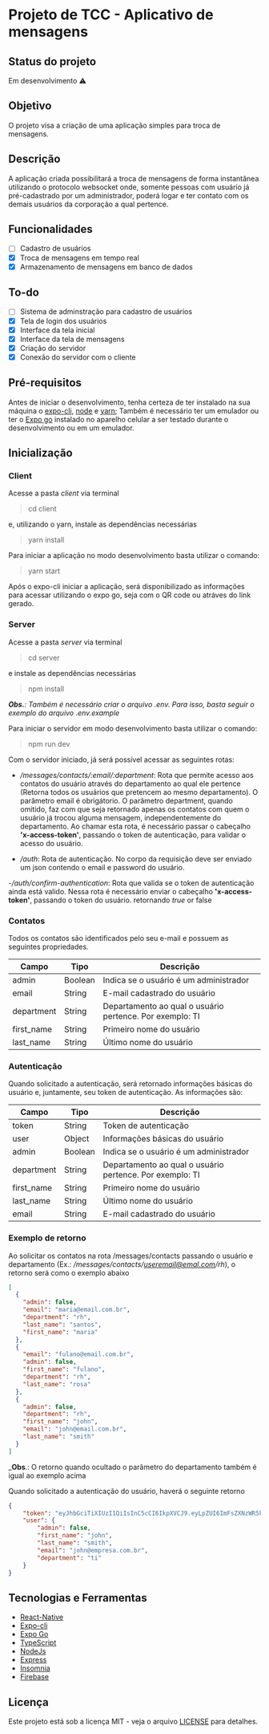 # Projeto de TCC - Aplicativo de mensagens

## Status do projeto

Em desenvolvimento :warning:

## Objetivo

O projeto visa a criação de uma aplicação simples para troca de mensagens.

## Descrição

A aplicação criada possibilitará a troca de mensagens de forma instantânea utilizando o protocolo websocket onde, somente pessoas com usuário já pré-cadastrado por um administrador, poderá logar e ter contato com os demais usuários da corporação a qual pertence.

## Funcionalidades

- [ ] Cadastro de usuários
- [x] Troca de mensagens em tempo real
- [x] Armazenamento de mensagens em banco de dados

## To-do
- [ ] Sistema de adminstração para cadastro de usuários
- [x] Tela de login dos usuários
- [x] Interface da tela inicial
- [x] Interface da tela de mensagens
- [x] Criação do servidor
- [x] Conexão do servidor com o cliente

## Pré-requisitos

Antes de iniciar o desenvolvimento, tenha certeza de ter instalado na sua máquina o [expo-cli](https://docs.expo.dev/workflow/expo-cli/), [node](https://nodejs.org/en/) e [yarn](https://yarnpkg.com/); Também é necessário ter um emulador ou ter o [Expo go](https://expo.dev/client) instalado no aparelho celular a ser testado durante o desenvolvimento ou em um emulador.

## Inicialização

### Client

Acesse a pasta _client_ via terminal

> cd client

e, utilizando o yarn, instale as dependências necessárias

> yarn install

Para iniciar a aplicação no modo desenvolvimento basta utilizar o comando:

> yarn start

Após o expo-cli iniciar a aplicação, será disponibilizado as informações para acessar utilizando o expo go, seja com o QR code ou atráves do link gerado.

### Server

Acesse a pasta _server_ via terminal

> cd server

e instale as dependências necessárias

>npm install

_**Obs.**: Também é necessário criar o arquivo .env. Para isso, basta seguir o exemplo do arquivo .env.example_

Para iniciar o servidor em modo desenvolvimento basta utilizar o comando:

>npm run dev

Com o servidor iniciado, já será possível acessar as seguintes rotas:

- _/messages/contacts/:email/:department_: Rota que permite acesso aos contatos do usuário através do departamento ao qual ele pertence (Retorna todos os usuários que pretencem ao mesmo departamento). O parâmetro email é obrigátorio. O parâmetro department, quando omitido, faz com que seja retornado apenas os contatos com quem o usuário já trocou alguma mensagem, independentemente do departamento. Ao chamar esta rota, é necessário passar o cabeçalho **'x-access-token'**, passando o token de autenticação, para validar o acesso do usuário.

- _/auth_: Rota de autenticação. No corpo da requisição deve ser enviado um json contendo o email e password do usuário.

-_/auth/confirm-authentication_: Rota que valida se o token de autenticação ainda está valido. Nessa rota é necessário enviar o cabeçalho **'x-access-token'**, passando o token do usuário. retornando _true_ or false

### Contatos

Todos os contatos são identificados pelo seu e-mail e possuem as seguintes propriedades.

Campo           | Tipo      | Descrição
----------------|-----------|---------
admin           | Boolean   | Indica se o usuário é um administrador
email           | String    | E-mail cadastrado do usuário
department      | String    | Departamento ao qual o usuário pertence. Por exemplo: TI
first_name      | String    | Primeiro nome do usuário
last_name       | String    | Último nome do usuário

### Autenticação

Quando solicitado a autenticação, será retornado informações básicas do usuário e, juntamente, seu token de autenticação. As informações são:

Campo           | Tipo      | Descrição
----------------|-----------|---------
token           | String    | Token de autenticação
user            | Object    | Informações básicas do usuário
admin           | Boolean   | Indica se o usuário é um administrador
department      | String    | Departamento ao qual o usuário pertence. Por exemplo: TI
first_name      | String    | Primeiro nome do usuário
last_name       | String    | Último nome do usuário
email           | String    | E-mail cadastrado do usuário

### Exemplo de retorno

Ao solicitar os contatos na rota /messages/contacts passando o usuário e departamento (Ex.: _/messages/contacts/useremail@emal.com/rh_), o retorno será como o exemplo abaixo

```json
[
  {
    "admin": false,
	"email": "maria@email.com.br",
	"department": "rh",
	"last_name": "santos",
	"first_name": "maria"
  },
  {
    "email": "fulano@email.com.br",
	"admin": false,
    "first_name": "fulano",
    "department": "rh",
    "last_name": "rosa"
  },
  {
    "admin": false,
    "department": "rh",
    "first_name": "john",
    "email": "john@email.com.br",
    "last_name": "smith"
  }
]
```

_**Obs**.: O retorno quando ocultado o parâmetro do departamento também é igual ao exemplo acima

Quando solicitado a autenticação do usuário, haverá o seguinte retorno

```json
{
	"token": "eyJhbGciTiXIUzI1QiIsInC5cCI6IkpXVCJ9.eyLpZUI6ImFsZXNzWR5kcm9AZW1wcmVzYS5jb20uYnIiLCJpYXQiOjE2NDExMzI0KIgsImV4cCI6MTY0MTEzNDIxOH0._QW1IeVBrKInk-dt4dX20kqGAbla2MRpefJGsINfNxQ",
	"user": {
		"admin": false,
		"first_name": "john",
		"last_name": "smith",
		"email": "john@empresa.com.br",
		"department": "ti"
	}
}
```

## Tecnologias e Ferramentas

- [React-Native](https://reactnative.dev/)
- [Expo-cli](https://docs.expo.dev/workflow/expo-cli/)
- [Expo Go](https://expo.dev/client)
- [TypeScript](https://www.typescriptlang.org/)
- [NodeJs](https://nodejs.org/)
- [Express](https://expressjs.com/pt-br/)
- [Insomnia](https://insomnia.rest/download)
- [Firebase](https://firebase.google.com/?hl=pt)

## Licença

Este projeto está sob a licença MIT - veja o arquivo [LICENSE](https://github.com/Alessandro-Miranda/TCC/blob/master/LICENSE) para detalhes.